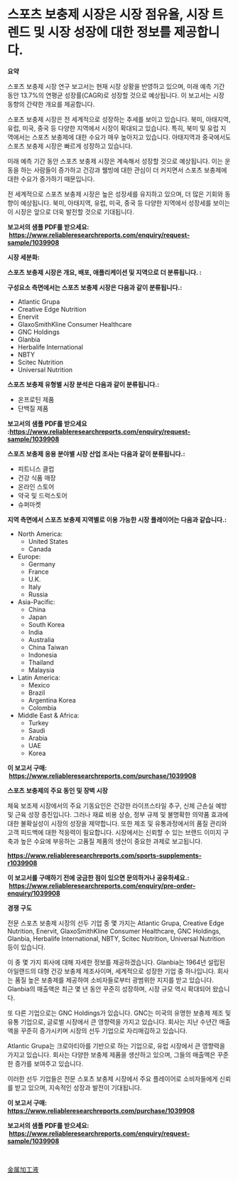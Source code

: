<p><h1>스포츠 보충제 시장은 시장 점유율, 시장 트렌드 및 시장 성장에 대한 정보를 제공합니다.</h1></p><p><strong>요약</strong></p>
<p><p>스포츠 보충제 시장 연구 보고서는 현재 시장 상황을 반영하고 있으며, 미래 예측 기간 동안 13.7%의 연평균 성장률(CAGR)로 성장할 것으로 예상됩니다. 이 보고서는 시장 동향의 간략한 개요를 제공합니다.</p><p>스포츠 보충제 시장은 전 세계적으로 성장하는 추세를 보이고 있습니다. 북미, 아태지역, 유럽, 미국, 중국 등 다양한 지역에서 시장이 확대되고 있습니다. 특히, 북미 및 유럽 지역에서는 스포츠 보충제에 대한 수요가 매우 높아지고 있습니다. 아태지역과 중국에서도 스포츠 보충제 시장은 빠르게 성장하고 있습니다.</p><p>미래 예측 기간 동안 스포츠 보충제 시장은 계속해서 성장할 것으로 예상됩니다. 이는 운동을 하는 사람들이 증가하고 건강과 웰빙에 대한 관심이 더 커지면서 스포츠 보충제에 대한 수요가 증가하기 때문입니다.</p><p>전 세계적으로 스포츠 보충제 시장은 높은 성장세를 유지하고 있으며, 더 많은 기회와 동향이 예상됩니다. 북미, 아태지역, 유럽, 미국, 중국 등 다양한 지역에서 성장세를 보이는 이 시장은 앞으로 더욱 발전할 것으로 기대됩니다.</p></p>
<p><strong>보고서의 샘플 PDF를 받으세요: &nbsp;<a href="https://www.reliableresearchreports.com/enquiry/request-sample/1039908">https://www.reliableresearchreports.com/enquiry/request-sample/1039908</a></strong></p>
<p><strong>시장 세분화:</strong></p>
<p><strong> 스포츠 보충제 시장은 개요, 배포, 애플리케이션 및 지역으로 더 분류됩니다. :</strong></p>
<p><strong>구성요소 측면에서는 스포츠 보충제 시장은 다음과 같이 분류됩니다.:</strong></p>
<p><ul><li>Atlantic Grupa</li><li>Creative Edge Nutrition</li><li>Enervit</li><li>GlaxoSmithKline Consumer Healthcare</li><li>GNC Holdings</li><li>Glanbia</li><li>Herbalife International</li><li>NBTY</li><li>Scitec Nutrition</li><li>Universal Nutrition</li></ul></p>
<p><strong> 스포츠 보충제 유형별 시장 분석은 다음과 같이 분류됩니다.:</strong></p>
<p><ul><li>온프로틴 제품</li><li>단백질 제품</li></ul></p>
<p><strong>보고서의 샘플 PDF를 받으세요 :<a href="https://www.reliableresearchreports.com/enquiry/request-sample/1039908">https://www.reliableresearchreports.com/enquiry/request-sample/1039908</a></strong></p>
<p><strong> 스포츠 보충제 응용 분야별 시장 산업 조사는 다음과 같이 분류됩니다.:</strong></p>
<p><ul><li>피트니스 클럽</li><li>건강 식품 매장</li><li>온라인 스토어</li><li>약국 및 드럭스토어</li><li>슈퍼마켓</li></ul></p>
<p><strong>지역 측면에서 스포츠 보충제 지역별로 이용 가능한 시장 플레이어는 다음과 같습니다.:</strong></p>
<p><ul>
    <li>
        North America:
        <ul>
            <li>United States</li>
            <li>Canada</li>
        </ul>
    </li>
    <li>
        Europe:
        <ul>
            <li>Germany</li>
            <li>France</li>
            <li>U.K.</li>
            <li>Italy</li>
            <li>Russia</li>
        </ul>
    </li>
    <li>
        Asia-Pacific:
        <ul>
            <li>China</li>
            <li>Japan</li>
            <li>South Korea</li>
            <li>India</li>
            <li>Australia</li>
            <li>China Taiwan</li>
            <li>Indonesia</li>
            <li>Thailand</li>
            <li>Malaysia</li>
        </ul>
    </li>
    <li>
        Latin America:
        <ul>
            <li>Mexico</li>
            <li>Brazil</li>
            <li>Argentina Korea</li>
            <li>Colombia</li>
        </ul>
    </li>
    <li>
        Middle East & Africa:
        <ul>
            <li>Turkey</li>
            <li>Saudi</li>
            <li>Arabia</li>
            <li>UAE</li>
            <li>Korea</li>
        </ul>
    </li>
    </ul></p>
<p><strong>이 보고서 구매: &nbsp;<a href="https://www.reliableresearchreports.com/purchase/1039908">https://www.reliableresearchreports.com/purchase/1039908</a></strong></p>
<p><strong>스포츠 보충제의 주요 동인 및 장벽 시장</strong></p>
<p><p>체육 보조제 시장에서의 주요 기동요인은 건강한 라이프스타일 추구, 신체 근손실 예방 및 근육 성장 증진입니다. 그러나 재료 비용 상승, 정부 규제 및 불명확한 의약품 효과에 대한 불확실성이 시장의 성장을 제약합니다. 또한 제조 및 유통과정에서의 품질 관리와 고객 피드백에 대한 적응력이 필요합니다. 시장에서는 신뢰할 수 있는 브랜드 이미지 구축과 높은 수요에 부응하는 고품질 제품의 생산이 중요한 과제로 보고됩니다.</p></p>
<p><strong><a href="https://www.reliableresearchreports.com/sports-supplements-r1039908">https://www.reliableresearchreports.com/sports-supplements-r1039908</a></strong></p>
<p><strong>이 보고서를 구매하기 전에 궁금한 점이 있으면 문의하거나 공유하세요.: &nbsp;<a href="https://www.reliableresearchreports.com/enquiry/pre-order-enquiry/1039908">https://www.reliableresearchreports.com/enquiry/pre-order-enquiry/1039908</a></strong></p>
<p><strong>경쟁 구도</strong></p>
<p><p>전문 스포츠 보충제 시장의 선두 기업 중 몇 가지는 Atlantic Grupa, Creative Edge Nutrition, Enervit, GlaxoSmithKline Consumer Healthcare, GNC Holdings, Glanbia, Herbalife International, NBTY, Scitec Nutrition, Universal Nutrition 등이 있습니다. </p><p>이 중 몇 가지 회사에 대해 자세한 정보를 제공하겠습니다. Glanbia는 1964년 설립된 아일랜드의 대형 건강 보충제 제조사이며, 세계적으로 성장한 기업 중 하나입니다. 회사는 품질 높은 보충제를 제공하여 소비자들로부터 광범위한 지지를 받고 있습니다. Glanbia의 매출액은 최근 몇 년 동안 꾸준히 성장하며, 시장 규모 역시 확대되어 왔습니다.</p><p>또 다른 기업으로는 GNC Holdings가 있습니다. GNC는 미국의 유명한 보충제 제조 및 유통 기업으로, 글로벌 시장에서 큰 영향력을 가지고 있습니다. 회사는 지난 수년간 매출액을 꾸준히 증가시키며 시장의 선두 기업으로 자리매김하고 있습니다.</p><p>Atlantic Grupa는 크로아티아를 기반으로 하는 기업으로, 유럽 시장에서 큰 영향력을 가지고 있습니다. 회사는 다양한 보충제 제품을 생산하고 있으며, 그들의 매출액은 꾸준한 증가를 보여주고 있습니다.</p><p>이러한 선두 기업들은 전문 스포츠 보충제 시장에서 주요 플레이어로 소비자들에게 신뢰를 받고 있으며, 지속적인 성장과 발전이 기대됩니다.</p></p>
<p><strong>이 보고서 구매: &nbsp; <a href="https://www.reliableresearchreports.com/purchase/1039908">https://www.reliableresearchreports.com/purchase/1039908</a></strong></p>
<p><strong>보고서의 샘플 PDF를 받으세요: &nbsp;<a href="https://www.reliableresearchreports.com/enquiry/request-sample/1039908">https://www.reliableresearchreports.com/enquiry/request-sample/1039908</a></strong><strong></strong></p>
<p>&nbsp;</p>
<p><p><a href="https://github.com/Sophiaard2003/Market-Research-Report-List-1/blob/main/642746319624.md">金属加工液</a></p></p>